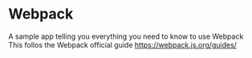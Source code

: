 # Webpack
A sample app telling you everything you need to know to use Webpack
<br/>
This follos the Webpack official guide https://webpack.js.org/guides/
